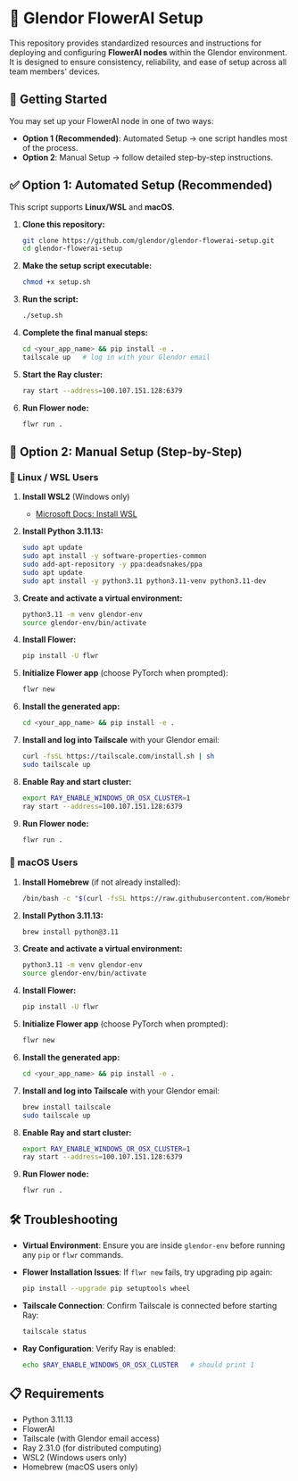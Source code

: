 # 🌸 Glendor FlowerAI Setup

This repository provides standardized resources and instructions for deploying and configuring **FlowerAI nodes** within the Glendor environment. It is designed to ensure consistency, reliability, and ease of setup across all team members' devices.

## 🚀 Getting Started

You may set up your FlowerAI node in one of two ways:

* **Option 1 (Recommended)**: Automated Setup → one script handles most of the process.
* **Option 2**: Manual Setup → follow detailed step-by-step instructions.

## ✅ Option 1: Automated Setup (Recommended)

This script supports **Linux/WSL** and **macOS**.

1. **Clone this repository:**
   ```bash
   git clone https://github.com/glendor/glendor-flowerai-setup.git
   cd glendor-flowerai-setup
   ```

2. **Make the setup script executable:**
   ```bash
   chmod +x setup.sh
   ```

3. **Run the script:**
   ```bash
   ./setup.sh
   ```

4. **Complete the final manual steps:**
   ```bash
   cd <your_app_name> && pip install -e .
   tailscale up   # log in with your Glendor email
   ```

5. **Start the Ray cluster:**
   ```bash
   ray start --address=100.107.151.128:6379
   ```

6. **Run Flower node:**
   ```bash
   flwr run .
   ```

## 🔧 Option 2: Manual Setup (Step-by-Step)

### 🐧 Linux / WSL Users

1. **Install WSL2** (Windows only)
   * [Microsoft Docs: Install WSL](https://docs.microsoft.com/en-us/windows/wsl/install)

2. **Install Python 3.11.13:**
   ```bash
   sudo apt update
   sudo apt install -y software-properties-common
   sudo add-apt-repository -y ppa:deadsnakes/ppa
   sudo apt update
   sudo apt install -y python3.11 python3.11-venv python3.11-dev
   ```

3. **Create and activate a virtual environment:**
   ```bash
   python3.11 -m venv glendor-env
   source glendor-env/bin/activate
   ```
   
4. **Install Flower:**
   ```bash
   pip install -U flwr
   ```

5. **Initialize Flower app** (choose PyTorch when prompted):
   ```bash
   flwr new
   ```

6. **Install the generated app:**
   ```bash
   cd <your_app_name> && pip install -e .
   ```

7. **Install and log into Tailscale** with your Glendor email:
   ```bash
   curl -fsSL https://tailscale.com/install.sh | sh
   sudo tailscale up
   ```

8. **Enable Ray and start cluster:**
   ```bash
   export RAY_ENABLE_WINDOWS_OR_OSX_CLUSTER=1
   ray start --address=100.107.151.128:6379
   ```

9. **Run Flower node:**
    ```bash
    flwr run .
    ```

### 🍎 macOS Users

1. **Install Homebrew** (if not already installed):
   ```bash
   /bin/bash -c "$(curl -fsSL https://raw.githubusercontent.com/Homebrew/install/HEAD/install.sh)"
   ```

2. **Install Python 3.11.13:**
   ```bash
   brew install python@3.11
   ```
   
3. **Create and activate a virtual environment:**
   ```bash
   python3.11 -m venv glendor-env
   source glendor-env/bin/activate
   ```

4. **Install Flower:**
   ```bash
   pip install -U flwr
   ```

5. **Initialize Flower app** (choose PyTorch when prompted):
   ```bash
   flwr new
   ```

6. **Install the generated app:**
   ```bash
   cd <your_app_name> && pip install -e .
   ```

7. **Install and log into Tailscale** with your Glendor email:
   ```bash
   brew install tailscale
   sudo tailscale up
   ```

8. **Enable Ray and start cluster:**
   ```bash
   export RAY_ENABLE_WINDOWS_OR_OSX_CLUSTER=1
   ray start --address=100.107.151.128:6379
   ```

9. **Run Flower node:**
    ```bash
    flwr run .
    ```

## 🛠 Troubleshooting

* **Virtual Environment**: Ensure you are inside `glendor-env` before running any `pip` or `flwr` commands.

* **Flower Installation Issues**: If `flwr new` fails, try upgrading pip again:
  ```bash
  pip install --upgrade pip setuptools wheel
  ```

* **Tailscale Connection**: Confirm Tailscale is connected before starting Ray:
  ```bash
  tailscale status
  ```

* **Ray Configuration**: Verify Ray is enabled:
  ```bash
  echo $RAY_ENABLE_WINDOWS_OR_OSX_CLUSTER   # should print 1
  ```

## 📋 Requirements

* Python 3.11.13
* FlowerAI
* Tailscale (with Glendor email access)
* Ray 2.31.0 (for distributed computing)
* WSL2 (Windows users only)
* Homebrew (macOS users only)
